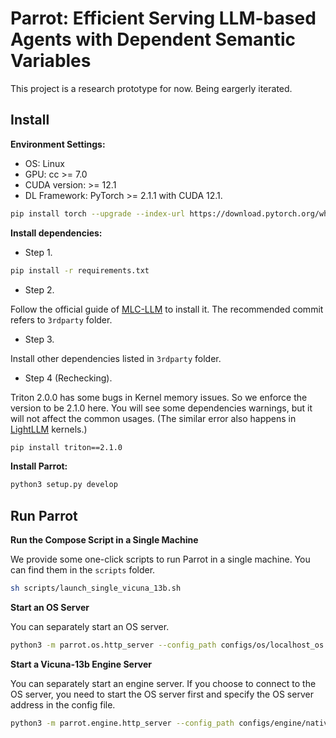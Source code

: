 # Parrot: Efficient Serving LLM-based Agents with Dependent Semantic Variables

This project is a research prototype for now. Being eargerly iterated.

## Install

**Environment Settings:**

- OS: Linux
- GPU: cc >= 7.0
- CUDA version: >= 12.1
- DL Framework: PyTorch >= 2.1.1 with CUDA 12.1.

```bash
pip install torch --upgrade --index-url https://download.pytorch.org/whl/cu121
```


**Install dependencies:**

- Step 1.

```bash
pip install -r requirements.txt
```

- Step 2.

Follow the official guide of [MLC-LLM](https://github.com/mlc-ai/mlc-llm) to install it. The 
recommended commit refers to `3rdparty` folder.

- Step 3.

Install other dependencies listed in `3rdparty` folder.

- Step 4 (Rechecking).

Triton 2.0.0 has some bugs in Kernel memory issues. So we enforce the version to be 2.1.0 here. You will see some dependencies warnings, but it will not affect the common usages. (The similar error also happens in [LightLLM](https://github.com/ModelTC/lightllm) kernels.)

```bash
pip install triton==2.1.0
```

**Install Parrot:**

```bash
python3 setup.py develop
```


## Run Parrot

**Run the Compose Script in a Single Machine**

We provide some one-click scripts to run Parrot in a single machine. You can find them in the `scripts` folder.

```bash
sh scripts/launch_single_vicuna_13b.sh
```

<!-- **Run Docker Compose in a Cluster**

TODO -->

**Start an OS Server**

You can separately start an OS server.

```bash
python3 -m parrot.os.http_server --config_path configs/os/localhost_os.json
```

**Start a Vicuna-13b Engine Server**

You can separately start an engine server. If you choose to connect to the OS server, you need to start the OS server first and specify the OS server address in the config file.

```bash
python3 -m parrot.engine.http_server --config_path configs/engine/native/vicuna-13b-v1.3.json
```